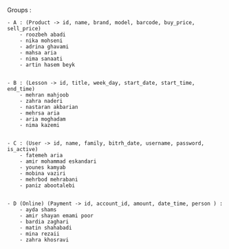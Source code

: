 Groups :

    - A : (Product -> id, name, brand, model, barcode, buy_price, sell_price)
        - roozbeh abadi
        - nika mohseni
        - adrina ghavami
        - mahsa aria
        - nima sanaati
        - artin hasem beyk
        

    - B : (Lesson -> id, title, week_day, start_date, start_time, end_time)
        - mehran mahjoob
        - zahra naderi
        - nastaran akbarian
        - mehrsa aria
        - aria moghadam
        - nima kazemi


    - C : (User -> id, name, family, bitrh_date, username, password, is_active)
        - fatemeh aria
        - amir mohammad eskandari
        - younes kamyab
        - mobina vaziri
        - mehrbod mehrabani
        - paniz abootalebi


    - D (Online) (Payment -> id, account_id, amount, date_time, person ) :
        - ayda shams
        - amir shayan emami poor
        - bardia zaghari
        - matin shahabadi
        - mina rezaii
        - zahra khosravi
        
